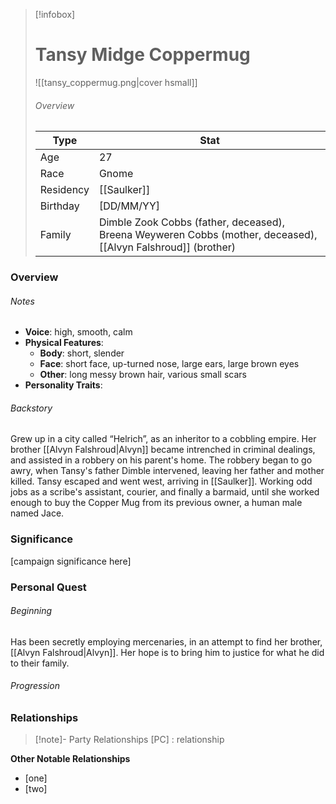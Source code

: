 > [!infobox]
> # Tansy Midge Coppermug
> ![[tansy_coppermug.png|cover hsmall]]
> ###### Overview
> | Type | Stat |
> | ---- | ---- |
> | Age | 27 |
> | Race | Gnome |
> | Residency | [[Saulker]] |
> | Birthday | [DD/MM/YY] |
> | Family | Dimble Zook Cobbs (father, deceased), Breena Weyweren Cobbs (mother, deceased), [[Alvyn Falshroud]] (brother) |

### Overview
###### Notes
- **Voice**: high, smooth, calm
- **Physical Features**:
	- **Body**: short, slender 
	- **Face**: short face, up-turned nose, large ears, large brown eyes
	- **Other**:  long messy brown hair, various small scars
- **Personality Traits**:

###### Backstory
Grew up in a city called “Helrich”, as an inheritor to a cobbling empire. Her brother [[Alvyn Falshroud|Alvyn]] became intrenched in criminal dealings, and assisted in a robbery on his parent's home. The robbery began to go awry, when Tansy's father Dimble intervened, leaving her father and mother killed. Tansy escaped and went west, arriving in [[Saulker]]. Working odd jobs as a scribe's assistant, courier, and finally a barmaid, until she worked enough to buy the Copper Mug from its previous owner, a human male named Jace.

### Significance
[campaign significance here]

### Personal Quest
###### Beginning
Has been secretly employing mercenaries, in an attempt to find her brother, [[Alvyn Falshroud|Alvyn]]. Her hope is to bring him to justice for what he did to their family.
###### Progression


### Relationships
> [!note]- Party Relationships
> [PC] : relationship

**Other Notable Relationships**
- [one]
- [two]